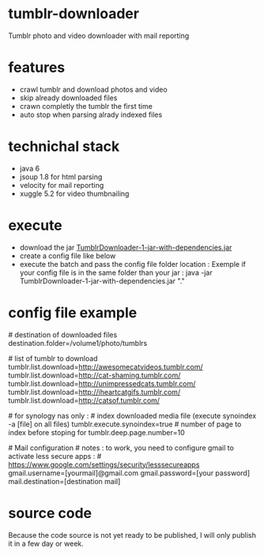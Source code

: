 # tumblr-downloader
Tumblr photo and video downloader with mail reporting

# features
- crawl tumblr and download photos and video
- skip already downloaded files
- crawn completly the tumblr the first time
- auto stop when parsing alrady indexed files

# technichal stack
- java 6
- jsoup 1.8 for html parsing
- velocity for mail reporting
- xuggle 5.2 for video thumbnailing

# execute
- download the jar [TumblrDownloader-1-jar-with-dependencies.jar](dist/TumblrDownloader-1-jar-with-dependencies.jar)
- create a config file like below
- execute the batch and pass the config file folder location :
Exemple if your config file is in the same folder than your jar :
java -jar TumblrDownloader-1-jar-with-dependencies.jar "."

# config file example
\# destination of downloaded files
destination.folder=/volume1/photo/tumblrs

\# list of tumblr to download
tumblr.list.download=http://awesomecatvideos.tumblr.com/
tumblr.list.download=http://cat-shaming.tumblr.com/
tumblr.list.download=http://unimpressedcats.tumblr.com/
tumblr.list.download=http://iheartcatgifs.tumblr.com/
tumblr.list.download=http://catsof.tumblr.com/

\# for synology nas only :
\# index downloaded media file (execute synoindex -a [file] on all files)
tumblr.execute.synoindex=true
\# number of page to index before stoping for
tumblr.deep.page.number=10

\# Mail configuration
\# notes : to work, you need to configure gmail to activate less secure apps :
\# https://www.google.com/settings/security/lesssecureapps
gmail.username=[yourmail]@gmail.com
gmail.password=[your password]
mail.destination=[destination mail]

# source code
Because the code source is not yet ready to be published, I will only publish it in a few day or week.
